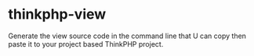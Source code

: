 # thinkphp-view
Generate the view source code in the command line that U can copy then paste it to your project based ThinkPHP  project.
